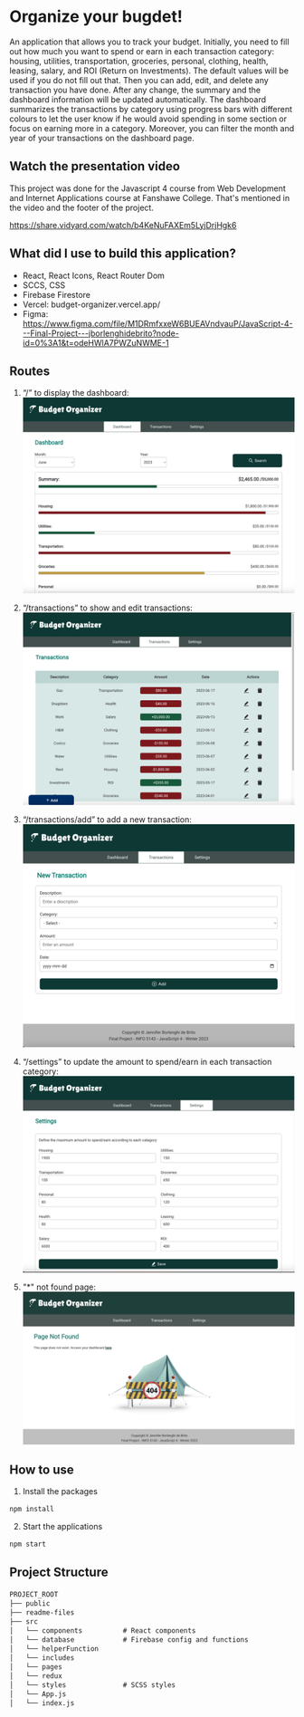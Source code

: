 # Organize your bugdet!

An application that allows you to track your budget. Initially, you need to fill out how much you want to spend or earn in each transaction category: housing, utilities, transportation, groceries, personal, clothing, health, leasing, salary, and ROI (Return on Investments). The default values will be used if you do not fill out that.
Then you can add, edit, and delete any transaction you have done. After any change, the summary and the dashboard information will be updated automatically.
The dashboard summarizes the transactions by category using progress bars with different colours to let the user know if he would avoid spending in some section or focus on earning more in a category. Moreover, you can filter the month and year of your transactions on the dashboard page.

## Watch the presentation video

This project was done for the Javascript 4 course from Web Development and Internet Applications course at Fanshawe College. That's mentioned in the video and the footer of the project.

https://share.vidyard.com/watch/b4KeNuFAXEm5LyjDrjHgk6

## What did I use to build this application?

- React, React Icons, React Router Dom
- SCCS, CSS
- Firebase Firestore
- Vercel: budget-organizer.vercel.app/
- Figma: https://www.figma.com/file/M1DRmfxxeW6BUEAVndvauP/JavaScript-4---Final-Project---jborlenghidebrito?node-id=0%3A1&t=odeHWlA7PWZuNWME-1

## Routes

1. “/” to display the dashboard:
   ![screenshot](./readme-files/home.png)

2. “/transactions” to show and edit transactions:
   ![screenshot](./readme-files/transactions.png)

3. “/transactions/add” to add a new transaction:
   ![screenshot](./readme-files/newTransaction.png)

4. “/settings” to update the amount to spend/earn in each transaction category:
   ![screenshot](./readme-files/settings.png)

5. "\*" not found page:
   ![screenshot](./readme-files/notFound.png)

## How to use

1. Install the packages

```bash
npm install
```

2. Start the applications

```bash
npm start
```

## Project Structure

```
PROJECT_ROOT
├── public
├── readme-files
├── src
│   └── components          # React components
│   └── database            # Firebase config and functions
│   └── helperFunction
│   └── includes
│   └── pages
│   └── redux
│   └── styles              # SCSS styles
│   └── App.js
│   └── index.js
```
